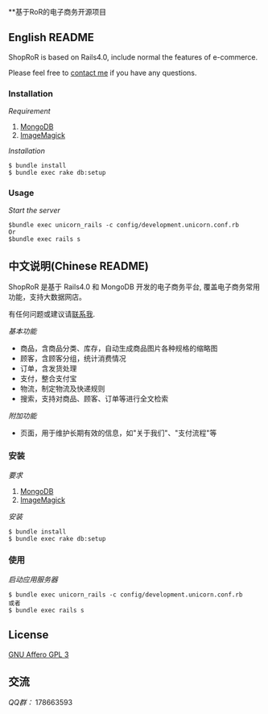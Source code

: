 **基于RoR的电子商务开源项目

## English README

ShopRoR is based on Rails4.0, include normal the features of e-commerce.

Please feel free to [contact me](mailto:sgzhe@163.com) if you have any questions.

### Installation

*Requirement*

1. [MongoDB](http://www.mongodb.org/downloads)
2. [ImageMagick](http://www.imagemagick.org/script/binary-releases.php)

*Installation*

    $ bundle install
    $ bundle exec rake db:setup

### Usage

*Start the server*

    $bundle exec unicorn_rails -c config/development.unicorn.conf.rb
    Or
    $bundle exec rails s


## 中文说明(Chinese README)

ShopRoR 是基于 Rails4.0 和 MongoDB 开发的电子商务平台, 覆盖电子商务常用功能，支持大数据网店。

有任何问题或建议请[联系我](mailto:sgzhe@163.com).

*基本功能*

* 商品，含商品分类、库存，自动生成商品图片各种规格的缩略图
* 顾客，含顾客分组，统计消费情况
* 订单，含发货处理
* 支付，整合支付宝
* 物流，制定物流及快递规则
* 搜索，支持对商品、顾客、订单等进行全文检索


*附加功能*
* 页面，用于维护长期有效的信息，如"关于我们"、"支付流程"等

### 安装

*要求*

1. [MongoDB](http://www.mongodb.org/downloads)
2. [ImageMagick](http://www.imagemagick.org/script/binary-releases.php)

*安装*

    $ bundle install
    $ bundle exec rake db:setup


### 使用

*启动应用服务器*

    $ bundle exec unicorn_rails -c config/development.unicorn.conf.rb
    或者
    $ bundle exec rails s

## License

[GNU  Affero GPL 3](http://www.gnu.org/licenses/agpl-3.0.html)

## 交流
*QQ群：* 178663593